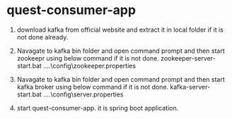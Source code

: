 # quest-consumer-app

1. download kafka from official website and extract it in local folder if it is not done already.
2. Navagate to kafka bin folder and open command prompt and then start zookeepr using below command if it is not done.
 zookeeper-server-start.bat ..\..\config\zookeeper.properties
 
3. Navagate to kafka bin folder and open command prompt and then start kafka broker using below command if it is not done.
 kafka-server-start.bat ..\..\config\server.properties
 
4. start quest-consumer-app. it is spring boot application.
